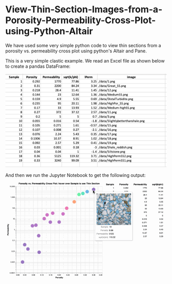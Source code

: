 # View-Thin-Section-Images-from-a-Porosity-Permeability-Cross-Plot-using-Python-Altair
We have used some very simple python code to view thin sections from a porosity vs. permeability cross plot using python's Altair and Pane.

This is a very simple clastic example. We read an Excel file as shown below to create a pandas DataFrame:

![Geolog_Image](Excel.png)

And then we run the Jupyter Notebook to get the following output:

![Geolog_Image](sqrt_k_phi.gif)

